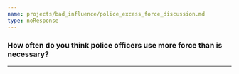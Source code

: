 ```yaml
---
name: projects/bad_influence/police_excess_force_discussion.md
type: noResponse
---
```


### How often do you think police officers use more force than is necessary?

---
